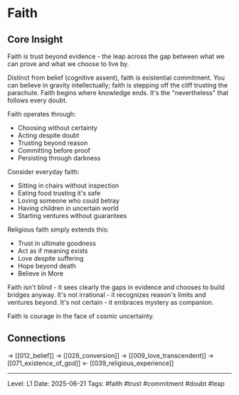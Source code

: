 # Faith

## Core Insight
Faith is trust beyond evidence - the leap across the gap between what we can prove and what we choose to live by.

Distinct from belief (cognitive assent), faith is existential commitment. You can believe in gravity intellectually; faith is stepping off the cliff trusting the parachute. Faith begins where knowledge ends. It's the "nevertheless" that follows every doubt.

Faith operates through:
- Choosing without certainty
- Acting despite doubt
- Trusting beyond reason
- Committing before proof
- Persisting through darkness

Consider everyday faith:
- Sitting in chairs without inspection
- Eating food trusting it's safe
- Loving someone who could betray
- Having children in uncertain world
- Starting ventures without guarantees

Religious faith simply extends this:
- Trust in ultimate goodness
- Act as if meaning exists
- Love despite suffering
- Hope beyond death
- Believe in More

Faith isn't blind - it sees clearly the gaps in evidence and chooses to build bridges anyway. It's not irrational - it recognizes reason's limits and ventures beyond. It's not certain - it embraces mystery as companion.

Faith is courage in the face of cosmic uncertainty.

## Connections
→ [[012_belief]]
→ [[028_conversion]]
→ [[009_love_transcendent]]
→ [[071_existence_of_god]]
← [[039_religious_experience]]

---
Level: L1
Date: 2025-06-21
Tags: #faith #trust #commitment #doubt #leap
